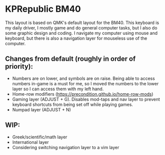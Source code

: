 # KPRepublic BM40

This layout is based on QMK's default layout for the BM40. This keyboard is my daily driver, I mostly game and do general computer tasks, but I also do some graphic design and coding. I navigate my computer using mouse and keyboard, but there is also a navigation layer for mouseless use of the computer.

## Changes from default (roughly in order of priority):
- Numbers are on lower, and symbols are on raise. Being able to access numbers in-game is a must for me, so I moved the numbers to the lower layer so I can access them with my left hand.
- Home-row modifiers (https://precondition.github.io/home-row-mods)
- Gaming layer (ADJUST + G). Disables mod-taps and nav layer to prevent keyboard shortcuts from being set off while playing games.
- Numpad layer (ADJUST + N)


## WIP:
- Greek/scientific/math layer
- International layer
- Considering switching navigation layer to a vim layer
